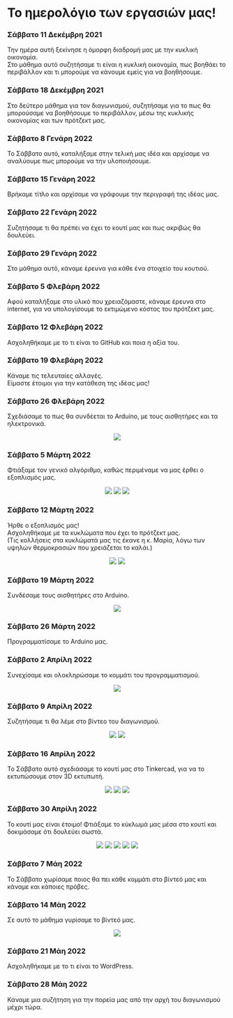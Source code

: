 # Το ημερολόγιο των εργασιών μας!

### Σάββατο 11 Δεκέμβρη 2021
Την ημέρα αυτή ξεκίνησε η όμορφη διαδρομή μας με την κυκλική οικονομία. <br />
Στο μάθημα αυτό συζητήσαμε τι είναι η κυκλική οικονομία, πως βοηθάει το περιβάλλον και τι μπορούμε να κάνουμε εμείς για να βοηθήσουμε.

### Σάββατο 18 Δεκέμβρη 2021
Στο δεύτερο μάθημα για τον διαγωνισμού, συζητήσαμε για το πως θα μπορούσαμε να βοηθήσουμε το περιβάλλον, μέσω της κυκλικής οικονομίας και των πρότζεκτ μας.

### Σάββατο 8 Γενάρη 2022
Το Σάββατο αυτό, καταλήξαμε στην τελική μας ιδέα και αρχίσαμε να αναλύουμε πως μπορούμε να την υλοποιήσουμε.

### Σάββατο 15 Γενάρη 2022
Βρήκαμε τίτλο και αρχίσαμε να γράφουμε την περιγραφή της ιδέας μας.

### Σάββατο 22 Γενάρη 2022
Συζητήσαμε τι θα πρέπει να έχει το κουτί μας και πως ακριβώς θα δουλεύει.

### Σάββατο 29 Γενάρη 2022
Στο μάθημα αυτό, κάναμε έρευνα για κάθε ένα στοιχείο του κουτιού.

### Σάββατο 5 Φλεβάρη 2022
Αφού καταλήξαμε στο υλικό που χρειαζόμαστε, κάναμε έρευνα στο internet, για να υπολογίσουμε το εκτιμώμενο κόστος του πρότζεκτ μας.

### Σάββατο 12 Φλεβάρη 2022
Ασχοληθήκαμε με το τι είναι το GitHub και ποια η αξία του.

### Σάββατο 19 Φλεβάρη 2022
Κάναμε τις τελευταίες αλλαγές. <br />
Είμαστε έτοιμοι για την κατάθεση της ιδέας μας!

### Σάββατο 26 Φλεβάρη 2022
Σχεδιάσαμε το πως θα συνδέεται το Arduino, με τους αισθητήρες και τα ηλεκτρονικά.

<p align="center">
<img src="https://user-images.githubusercontent.com/28193137/168534680-29e398eb-3565-4d3a-889d-a4b16c9ceb39.png" />
</p>

### Σάββατο 5 Μάρτη 2022
Φτιάξαμε τον γενικό αλγόριθμο, καθώς περιμέναμε να μας έρθει ο εξοπλισμός μας.

<p align="center">
<img src="https://user-images.githubusercontent.com/28193137/164465654-d6c0cc7b-c412-457e-a62b-c61a57d335bf.jpg" />
<img src="https://user-images.githubusercontent.com/28193137/164465669-04e4322e-3765-4c12-9be9-b11ad400f591.jpg" />
<img src="https://user-images.githubusercontent.com/28193137/164465400-1406dca6-3f4e-4088-89cf-04627ad1b8f6.jpg" />
</p>

### Σάββατο 12 Μάρτη 2022
Ήρθε ο εξοπλισμός μας! <br />
Ασχοληθήκαμε με τα κυκλώματα που έχει το πρότζεκτ μας. <br />
(Τις κολλήσεις στα κυκλώματά μας τις έκανε η κ. Μαρία, λόγω των υψηλών θερμοκρασιών που χρειάζεται το καλάι.)

<p align="center">
<img src="https://user-images.githubusercontent.com/28193137/164465933-7f8e8a81-3f9f-49b0-8b47-de00b6aa146e.jpg" />
<img src="https://user-images.githubusercontent.com/28193137/164465942-ed4fa00e-6414-4bd1-9773-5946497861fe.jpg" />
</p>

### Σάββατο 19 Μάρτη 2022
Συνδέσαμε τους αισθητήρες στο Arduino.

<p align="center">
<img src="https://user-images.githubusercontent.com/28193137/164467196-c4fba037-f190-482b-8876-b98419e71a9b.jpg" />
</p>

### Σάββατο 26 Μάρτη 2022
Προγραμματίσαμε το Arduino μας.

### Σάββατο 2 Απρίλη 2022
Συνεχίσαμε και ολοκληρώσαμε το κομμάτι του προγραμματισμού.

<p align="center">
<img src="https://user-images.githubusercontent.com/28193137/164466290-6ba4ff66-649a-4168-ba5c-c8b616afbcc9.jpg" />
</p>

### Σάββατο 9 Απρίλη 2022
Συζητήσαμε τι θα λέμε στο βίντεο του διαγωνισμού.

<p align="center">
<img src="https://user-images.githubusercontent.com/28193137/164464591-582a91cf-a80d-4c8f-adf3-43821c7c8b4c.jpg" />
<img src="https://user-images.githubusercontent.com/28193137/164464563-2886d10b-971e-4570-bdaa-dda545fc2363.jpg" />
</p>


### Σάββατο 16 Απρίλη 2022
Το Σάββατο αυτό σχεδιάσαμε το κουτί μας στο Tinkercad, για να το εκτυπώσουμε στον 3D εκτυπωτή.

<p align="center">
<img src="https://user-images.githubusercontent.com/28193137/164462904-f3539d80-fe5f-46d4-9f2d-553d2c095f2b.jpg" />
<img src="https://user-images.githubusercontent.com/28193137/164461912-e0bbc697-f328-4282-bf64-121bf21749fc.jpg" />
<img src="https://user-images.githubusercontent.com/28193137/164461570-60f7e63b-e9fa-423b-a2aa-9b66ef5a8f4e.jpg" />
</p>

### Σάββατο 30 Απρίλη 2022
Το κουτί μας είναι έτοιμο!
Φτιάξαμε το κύκλωμά μας μέσα στο κουτί και δοκιμάσαμε ότι δουλεύει σωστά.

<p align="center">
<img src="https://user-images.githubusercontent.com/28193137/168534192-ce244660-a1fe-4dd6-8d65-a774ac30067e.jpg" />
<img src="https://user-images.githubusercontent.com/28193137/168534209-e49468c4-d58c-4b68-b213-c818bc22a303.jpg" />
<img src="https://user-images.githubusercontent.com/28193137/168534217-01d5ce24-9397-40b2-b5e5-e6d4ba98b06a.jpg" />
<img src="https://user-images.githubusercontent.com/28193137/168534227-6c03150f-c7a0-4324-b0a6-6dffeca0a4d9.jpg" />
<img src="https://user-images.githubusercontent.com/28193137/168534235-9e5fcefe-66c7-4220-bca0-a6704d444f58.jpg" />
</p>

### Σάββατο 7 Μάη 2022
Το Σάββατο χωρίσαμε ποιος θα πει κάθε κομμάτι στο βίντεό μας και κάναμε και κάποιες πρόβες.

### Σάββατο 14 Μάη 2022
Σε αυτό το μάθημα γυρίσαμε το βίντεό μας.

<p align="center">
<img src="https://user-images.githubusercontent.com/28193137/171149471-53b94df5-0475-402d-a016-b33c8d7afb0d.png" />
</p>

### Σάββατο 21 Μάη 2022
Ασχοληθήκαμε με το τι είναι το WordPress.

### Σάββατο 28 Μάη 2022
Κάναμε μια συζήτηση για την πορεία μας από την αρχή του διαγωνισμού μέχρι τώρα.
